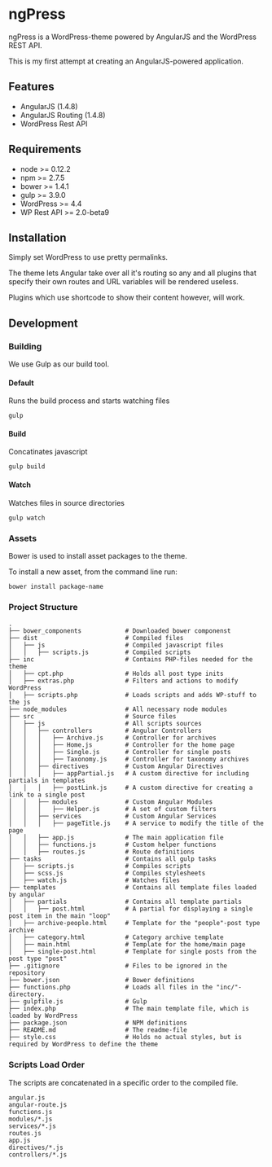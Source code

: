 # ngPress 

ngPress is a WordPress-theme powered by AngularJS and the WordPress REST API.

This is my first attempt at creating an AngularJS-powered application.

## Features

* AngularJS (1.4.8)
* AngularJS Routing (1.4.8)
* WordPress Rest API

## Requirements

* node >= 0.12.2
* npm >= 2.7.5
* bower >= 1.4.1
* gulp >= 3.9.0
* WordPress >= 4.4
* WP Rest API >= 2.0-beta9

## Installation

Simply set WordPress to use pretty permalinks.

The theme lets Angular take over all it's routing so any and all plugins that specify their own routes and URL variables will be rendered useless.

Plugins which use shortcode to show their content however, will work.

## Development

### Building

We use Gulp as our build tool.

#### Default

Runs the build process and starts watching files

```
gulp
```

#### Build

Concatinates javascript

```
gulp build
```

#### Watch 

Watches files in source directories

```
gulp watch
```

### Assets

Bower is used to install asset packages to the theme.

To install a new asset, from the command line run:

```
bower install package-name
```

### Project Structure

```
.
├── bower_components            # Downloaded bower componenst
├── dist                        # Compiled files 
│   ├── js                      # Compiled javascript files
│   │   ├── scripts.js          # Compiled scripts
├── inc                         # Contains PHP-files needed for the theme
│   ├── cpt.php                 # Holds all post type inits
│   ├── extras.php              # Filters and actions to modify WordPress
│   ├── scripts.php             # Loads scripts and adds WP-stuff to the js
├── node_modules                # All necessary node modules
├── src                         # Source files
│   ├── js                      # All scripts sources
│   │   ├── controllers         # Angular Controllers
│   │   │   ├── Archive.js      # Controller for archives
│   │   │   ├── Home.js         # Controller for the home page
│   │   │   ├── Single.js       # Controller for single posts
│   │   │   ├── Taxonomy.js     # Controller for taxonomy archives
│   │   ├── directives          # Custom Angular Directives
│   │   │   ├── appPartial.js   # A custom directive for including partials in templates
│   │   │   ├── postLink.js     # A custom directive for creating a link to a single post
│   │   ├── modules             # Custom Angular Modules
│   │   │   ├── Helper.js       # A set of custom filters
│   │   ├── services            # Custom Angular Services
│   │   │   ├── pageTitle.js    # A service to modify the title of the page
│   │   ├── app.js              # The main application file
│   │   ├── functions.js        # Custom helper functions
│   │   ├── routes.js           # Route definitions
├── tasks                       # Contains all gulp tasks
│   ├── scripts.js              # Compiles scripts
│   ├── scss.js                 # Compiles stylesheets
│   ├── watch.js                # Watches files
├── templates                   # Contains all template files loaded by angular
│   ├── partials                # Contains all template partials
│   │   ├── post.html           # A partial for displaying a single post item in the main "loop"
│   ├── archive-people.html     # Template for the "people"-post type archive
│   ├── category.html           # Category archive template
│   ├── main.html               # Template for the home/main page
│   ├── single-post.html        # Template for single posts from the post type "post"
├── .gitignore                  # Files to be ignored in the repository
├── bower.json                  # Bower definitions
├── functions.php               # Loads all files in the "inc/"-directory.
├── gulpfile.js                 # Gulp 
├── index.php                   # The main template file, which is loaded by WordPress
├── package.json                # NPM definitions
├── README.md                   # The readme-file
├── style.css                   # Holds no actual styles, but is required by WordPress to define the theme
```

### Scripts Load Order

The scripts are concatenated in a specific order to the compiled file.

```
angular.js
angular-route.js
functions.js
modules/*.js
services/*.js
routes.js
app.js
directives/*.js
controllers/*.js
```